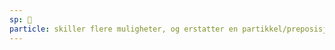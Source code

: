 ```yaml
---
sp: 󱤇
particle: skiller flere muligheter, og erstatter en partikkel/preposisjon
---
```

<!-- my course's lesson on anu used to be called "anu (it's fucked up)". this was because, at the time, i thought that anu was this very poorly defined thing that everyone was using in lots of different conflicting ways and it was like the wild west! i thought this mostly because there's a tendency where people just don't want to even try to teach anu, because they are so unsure of themselves and their own usage. when i got around to making my course, i felt as if i needed to define anu all on my own, like there was no real usage behind it.

what i've later discovered, though, is that almost everyone uses anu the same way. i can try and try to find examples of anyone who uses it differently than how my course describes it and it's hard! there are very *slight* differences, such as some people putting anu *before* particles instead of replacing them with anu. but like, ultimately everyone is using anu very similarly. 

if you currently are or ever become a skilled toki pona speaker who spends your time teaching others, im pleading with you to please just teach anu. it's not that scary. -->